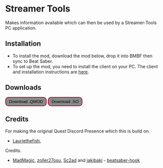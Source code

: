 # Streamer Tools

Makes information available which can then be used by a Streamer-Tools PC application.

## Installation
- To install the mod, download the mod below, drop it into BMBF then sync to Beat Saber.
- To set up the mod, you need to install the client on your PC. The client and installation instructions are [here](https://github.com/wiresboy-exe/streamToolsDesktop).

## Downloads
<button onclick="window.location='https://wiresdev.ga/projects/bs/streamer-tools/download/streamer-tools_v0.1.0.qmod'">Download .QMOD</button>
<button onclick="window.location='https://wiresdev.ga/projects/bs/streamer-tools/download/libstreamer-tools.so'">Download .SO</button>
<style>
  button{
    border: rgb(173, 0, 43) 2px solid;
    background: rgb(138, 138, 138);
    padding: 5px 10px;
    border-radius: 10px;
    cursor: pointer;
  }
</style>

## Credits
For making the original Quest Discord Presence which this is build on.
* [Lauriethefish](https://github.com/Lauriethefish),

Credits.
* [MadMagic](https://github.com/madmagic007), [zoller27osu](https://github.com/zoller27osu), [Sc2ad](https://github.com/Sc2ad) and [jakibaki](https://github.com/jakibaki) - [beatsaber-hook](https://github.com/sc2ad/beatsaber-hook)
